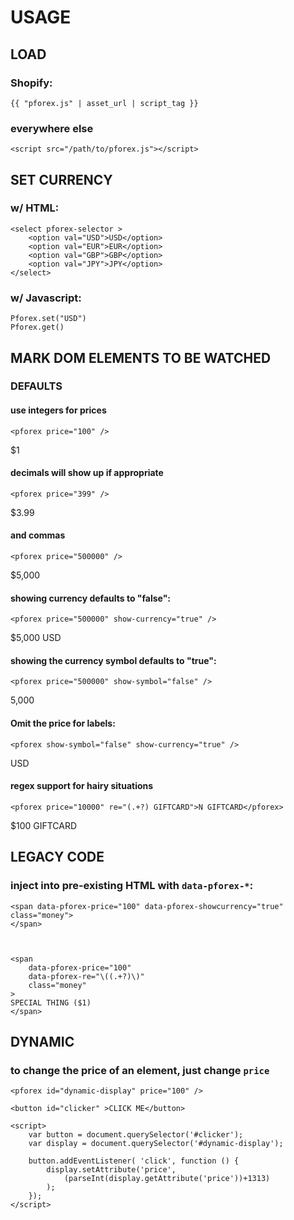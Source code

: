USAGE
=====


LOAD
----

### Shopify:

    {{ "pforex.js" | asset_url | script_tag }}
 
### everywhere else
 
    <script src="/path/to/pforex.js"></script>


SET CURRENCY
------------

### w/ HTML:

    <select pforex-selector >
        <option val="USD">USD</option> 
        <option val="EUR">EUR</option> 
        <option val="GBP">GBP</option> 
        <option val="JPY">JPY</option> 
    </select>


### w/ Javascript:

    Pforex.set("USD")
    Pforex.get()



MARK DOM ELEMENTS TO BE WATCHED
-------------------------------

### DEFAULTS

#### use integers for prices

    <pforex price="100" />

$1


#### decimals will show up if appropriate

    <pforex price="399" />

$3.99


#### and commas

    <pforex price="500000" />

$5,000


#### showing currency defaults to "false":

    <pforex price="500000" show-currency="true" />

$5,000 USD


#### showing the currency symbol defaults to "true":

    <pforex price="500000" show-symbol="false" />

5,000


#### Omit the price for labels:

    <pforex show-symbol="false" show-currency="true" />

USD


#### regex support for hairy situations

    <pforex price="10000" re="(.+?) GIFTCARD">N GIFTCARD</pforex>

$100 GIFTCARD



LEGACY CODE
-----------


### inject into pre-existing HTML with `data-pforex-*`:

    <span data-pforex-price="100" data-pforex-showcurrency="true" class="money">
    </span> 



    <span 
        data-pforex-price="100" 
        data-pforex-re="\((.+?)\)" 
        class="money"
    >
    SPECIAL THING ($1)
    </span> 


DYNAMIC
------- 

### to change the price of an element, just change `price`

    <pforex id="dynamic-display" price="100" />

    <button id="clicker" >CLICK ME</button>

    <script>
        var button = document.querySelector('#clicker');
        var display = document.querySelector('#dynamic-display');

        button.addEventListener( 'click', function () {
            display.setAttribute('price', 
                (parseInt(display.getAttribute('price'))+1313) 
            );
        });
    </script>
